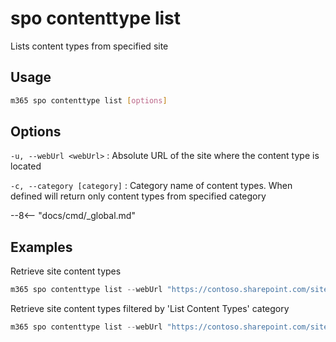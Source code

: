 # spo contenttype list

Lists content types from specified site

## Usage

```sh
m365 spo contenttype list [options]
```

## Options

`-u, --webUrl <webUrl>`
: Absolute URL of the site where the content type is located

`-c, --category [category]`
: Category name of content types. When defined will return only content types from specified category

--8<-- "docs/cmd/_global.md"

## Examples

Retrieve site content types

```PowerShell
m365 spo contenttype list --webUrl "https://contoso.sharepoint.com/sites/contoso-sales"
```

Retrieve site content types filtered by 'List Content Types' category

```PowerShell
m365 spo contenttype list --webUrl "https://contoso.sharepoint.com/sites/contoso-sales" --category "List Content Types"
```
